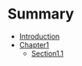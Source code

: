# Summary

* [Introduction](README.md)
* [Chapter1](chapter1/README.md)
  * [Section1.1](chapter1/section1.1.md)

